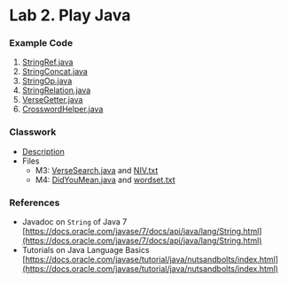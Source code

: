 Lab 2. Play Java
====

### Example Code ###
1. [StringRef.java](StringRef.java)
1. [StringConcat.java](StringConcat.java)
1. [StringOp.java](StringOp.java)
1. [StringRelation.java](StringRelation.java)
1. [VerseGetter.java](VerseGetter.java)
1. [CrosswordHelper.java](CrosswordHelper.java)

### Classwork ###
* [Description](cw2.pdf)
* Files
    * M3: [VerseSearch.java](VerseSearch.java) and [NIV.txt](NIV.txt)
    * M4: [DidYouMean.java](DidYouMean.java) and [wordset.txt](wordset.txt)

### References ####
* Javadoc on `String` of Java 7 [https://docs.oracle.com/javase/7/docs/api/java/lang/String.html](https://docs.oracle.com/javase/7/docs/api/java/lang/String.html)
* Tutorials on Java Language Basics [https://docs.oracle.com/javase/tutorial/java/nutsandbolts/index.html](https://docs.oracle.com/javase/tutorial/java/nutsandbolts/index.html)
